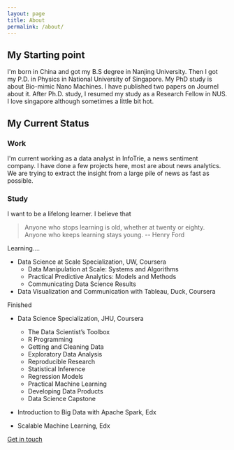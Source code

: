 ```yaml
---
layout: page
title: About
permalink: /about/
---
```


## My Starting point

I'm born in China and got my B.S degree in Nanjing University. Then I got my P.D. in Physics in National University of Singapore. My PhD study is about Bio-mimic Nano Machines. I have published two papers on Journel about it. After Ph.D. study, I resumed my study as a Research Fellow in NUS. I love singapore although sometimes a little bit hot. 


## My Current Status

### 	Work

I'm current working as a data analyst in InfoTrie, a news sentiment company. I have done a few projects here, most are about news analytics. We are trying to extract the insight from a large pile of news as fast as possible. 


### Study 	

I want to be a lifelong learner. I believe that 	


> Anyone who stops learning is old, whether at twenty or eighty. Anyone who keeps learning stays young. 
-- Henry Ford


Learning....

* Data Science at Scale Specialization, UW, Coursera
	- Data Manipulation at Scale: Systems and Algorithms
	- Practical Predictive Analytics: Models and Methods
	- Communicating Data Science Results
* Data Visualization and Communication with Tableau, Duck, Coursera



Finished

* Data Science Specialization, JHU, Coursera

	- The Data Scientist’s Toolbox
	- R Programming
	- Getting and Cleaning Data
	- Exploratory Data Analysis
	- Reproducible Research
	- Statistical Inference
	- Regression Models
	- Practical Machine Learning
	- Developing Data Products
	- Data Science Capstone

* Introduction to Big Data with Apache Spark, Edx
* Scalable Machine Learning, Edx


[Get in touch](chengjuan555@gmail.com)


